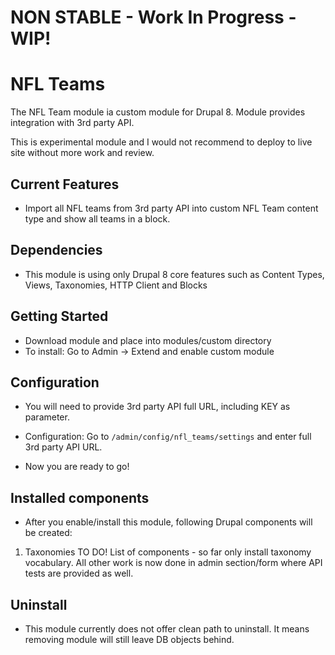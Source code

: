 # NON STABLE - Work In Progress - WIP!

# NFL Teams
The NFL Team module ia custom module for Drupal 8. Module provides integration with 3rd party API.

This is experimental module and I would not recommend to deploy to live site without more work and review.

## Current Features
- Import all NFL teams from 3rd party API into custom NFL Team content type and show all teams in a block.


## Dependencies
- This module is using only Drupal 8 core features such as Content Types, Views, Taxonomies, HTTP Client and Blocks


## Getting Started
- Download module and place into modules/custom directory
- To install: Go to Admin -> Extend and enable custom module


## Configuration
- You will need to provide 3rd party API full URL, including KEY as parameter.
- Configuration:  Go to `/admin/config/nfl_teams/settings` and enter full 3rd party API URL.

- Now you are ready to go!


## Installed components
- After you enable/install this module, following Drupal components will be created:
1. Taxonomies
TO DO! List of components - so far only install taxonomy vocabulary.
All other work is now done in admin section/form where API tests are provided as well.


## Uninstall
- This module currently does not offer clean path to uninstall.
  It means removing module will still leave DB objects behind.

